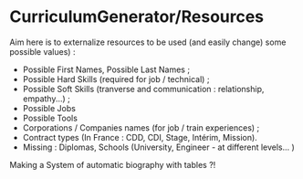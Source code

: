 # CurriculumGenerator/Resources

Aim here is to externalize resources to be used (and easily change) some possible values) : 

* Possible First Names, Possible Last Names ; 
* Possible Hard Skills (required for job / technical) ; 
* Possible Soft Skills (tranverse and communication : relationship, empathy...) ; 
* Possible Jobs
* Possible Tools
* Corporations / Companies names (for job / train experiences) ; 
* Contract types (In France : CDD, CDI, Stage, Intérim, Mission). 
* Missing : Diplomas, Schools (University, Engineer - at different levels... )

Making a System of automatic biography with tables ?!